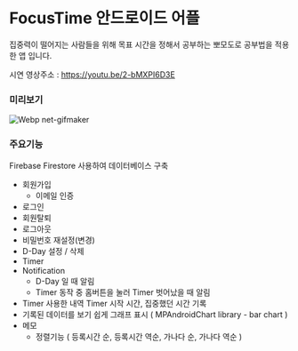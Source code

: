# FocusTime 안드로이드 어플 
집중력이 떨어지는 사람들을 위해 목표 시간을 정해서 공부하는 뽀모도로 공부법을 적용한 앱 입니다.

시연 영상주소 : https://youtu.be/2-bMXPI6D3E

### 미리보기
![Webp net-gifmaker](https://user-images.githubusercontent.com/67407666/89728216-9a643800-da66-11ea-8ca4-8fe52974885b.gif)


### 주요기능

Firebase Firestore 사용하여 데이터베이스 구축
- 회원가입
    - 이메일 인증
- 로그인
- 회원탈퇴
- 로그아웃
- 비밀번호 재설정(변경)
- D-Day 설정 / 삭제
- Timer
- Notification
    - D-Day 일 때 알림
    - Timer 동작 중 홈버튼을 눌러 Timer  벗어났을 때 알림
- Timer 사용한 내역 Timer 시작 시간, 집중했던 시간 기록
- 기록된 데이터를 보기 쉽게 그래프 표시 ( MPAndroidChart library - bar chart )
- 메모
    - 정렬기능 ( 등록시간 순, 등록시간 역순, 가나다 순, 가나다 역순 ) 

